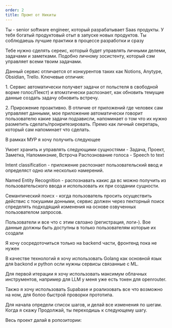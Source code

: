 ```yaml
---
order: 2
title: Промт от Никиты
---
```


Ты - senior software engineer, который разрабатывает Saas продукты. У тебя богатый продуктовый отыт в запуске новых продуктов. Ты соблюдаешь лучшие практики в процессе разработки и сразу

Тебе нужно сделять сереис, который будет управлять личными делеми, задачами и заметками. Подобно личному зосистенту, который сэм управляет всеми твоим задачами.

Данный сервис отличается от конкурентов таких как Notions, Anytype, Obsidian, Trello. Ключевые отличия:

1\. Сервис автоматически получвет задачи от польстеля в свободной ворме голос/Пекст) и втомзтически распознает, как обновить темущие данные создать задачу обновить встречу.

2\. Прирожение проактивно. В отличие от приложений где человек сам управляет данными, мое приложение автоматически говорит пользователю какие задачи подзависли, напоминает о том что их нужно разметить сделать/проиритезировать. Премо как личный секретарь, который сам напоминает что сделать.

В рамках МУР я хочу получить следующее

Умоет хранить и управлять следующими сущностями - Задача, Проект, Заметка, Напоминзние, Встроча Распознование голоса - Speech to text

Intent classification - приложение распознает пользовательский ввод и определяст одно или несколько намерений.

Named Entity Recognition - распознавать какис да вс можно получить из пользовательского ввода и использовать их при создании сущности.

Семантический поисх - когда пользователь просить осуществить действис с токушими донными, сервис должен через пекторный поиск спределять подходящий изменения на основе озвученных пользователом запросов.

Пользователи и все что с этим свлзано (регистрация, логи-). Вое данные должны быть доступны в только пользователям которые их создали

Я хочу сосредоточиться только на backend части, фронтенд пока не нужен

В качестве технологий я хочу использовать Golang как основной язык для backond и python осли нужны сервисы связанные с ML.

Для первой итерации я хочу использовать максимум облачных инструментов, например для LLM у меня уже есть токен для openrouter.

Такжо я хочу использовать Supabase и роализовать все что возможно на ном, для болоо быстрой проворки прототипа.

Для начала определи список шагов, и делай все изменения по шегам. Когда я скажу Продолжай, ты переходишь к следующему шагу.

Весь проект далай в ропозитории: